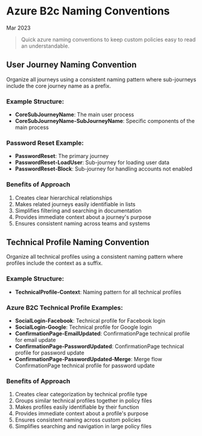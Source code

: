 # Azure B2c Naming Conventions

Mar 2023

> Quick azure naming conventions to keep custom policies easy to read an understandable.

## User Journey Naming Convention

Organize all journeys using a consistent naming pattern where sub-journeys include the core journey name as a prefix.

### Example Structure:
- **CoreSubJourneyName**: The main user process
- **CoreSubJourneyName-SubJourneyName**: Specific components of the main process

### Password Reset Example:
- **PasswordReset**: The primary journey
- **PasswordReset-LoadUser**: Sub-journey for loading user data
- **PasswordReset-Block**: Sub-journey for handling accounts not enabled

### Benefits of Approach

1. Creates clear hierarchical relationships
2. Makes related journeys easily identifiable in lists
3. Simplifies filtering and searching in documentation
4. Provides immediate context about a journey's purpose
5. Ensures consistent naming across teams and systems

## Technical Profile Naming Convention

Organize all technical profiles using a consistent naming pattern where profiles include the context as a suffix.

### Example Structure:
- **TechnicalProfile-Context**: Naming pattern for all technical profiles

### Azure B2C Technical Profile Examples:
- **SocialLogin-Facebook**: Technical profile for Facebook login
- **SocialLogin-Google**: Technical profile for Google login
- **ConfirmationPage-EmailUpdated**: ConfirmationPage technical profile for email update
- **ConfirmationPage-PasswordUpdated**: ConfirmationPage technical profile for password update
- **ConfirmationPage-PasswordUpdated-Merge**: Merge flow ConfirmationPage technical profile for password update

### Benefits of Approach

1. Creates clear categorization by technical profile type
2. Groups similar technical profiles together in policy files
3. Makes profiles easily identifiable by their function
4. Provides immediate context about a profile's purpose
5. Ensures consistent naming across custom policies
6. Simplifies searching and navigation in large policy files